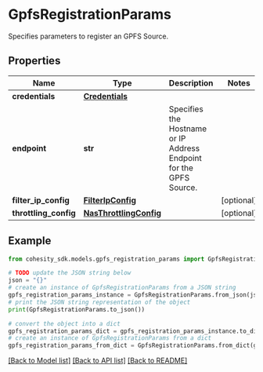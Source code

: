 # GpfsRegistrationParams

Specifies parameters to register an GPFS Source.

## Properties

Name | Type | Description | Notes
------------ | ------------- | ------------- | -------------
**credentials** | [**Credentials**](Credentials.md) |  | 
**endpoint** | **str** | Specifies the Hostname or IP Address Endpoint for the GPFS Source. | 
**filter_ip_config** | [**FilterIpConfig**](FilterIpConfig.md) |  | [optional] 
**throttling_config** | [**NasThrottlingConfig**](NasThrottlingConfig.md) |  | [optional] 

## Example

```python
from cohesity_sdk.models.gpfs_registration_params import GpfsRegistrationParams

# TODO update the JSON string below
json = "{}"
# create an instance of GpfsRegistrationParams from a JSON string
gpfs_registration_params_instance = GpfsRegistrationParams.from_json(json)
# print the JSON string representation of the object
print(GpfsRegistrationParams.to_json())

# convert the object into a dict
gpfs_registration_params_dict = gpfs_registration_params_instance.to_dict()
# create an instance of GpfsRegistrationParams from a dict
gpfs_registration_params_from_dict = GpfsRegistrationParams.from_dict(gpfs_registration_params_dict)
```
[[Back to Model list]](../README.md#documentation-for-models) [[Back to API list]](../README.md#documentation-for-api-endpoints) [[Back to README]](../README.md)


